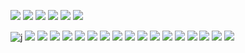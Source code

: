 <!--
**mailpup/mailpup** is a ✨ _special_ ✨ repository because its `README.md` (this file) appears on your GitHub profile.

Here are some ideas to get you started:

- 🔭 I’m currently working on ...
- 🌱 I’m currently learning ...
- 👯 I’m looking to collaborate on ...
- 🤔 I’m looking for help with ...
- 💬 Ask me about ...
- 📫 How to reach me: ...
- 😄 Pronouns: ...
- ⚡ Fun fact: ...
-->
![](https://64.media.tumblr.com/394394d2b266884ba10a08c55974ec2e/ae2bc48f0e866c0a-80/s250x400/2e689faa6fe70533b9bb1729bd027c9e9a610415.gifv) ![](https://64.media.tumblr.com/65cdeb3de09668bdfae46be38741c7b8/e44caed643cd7c49-6b/s250x400/dcd9e358840435953940b3687ca4805846f14603.gifv) ![](https://64.media.tumblr.com/a03276757404067bcffa191e0c8c3630/205be5a1a459e94a-2c/s250x400/ddd6f20745e5a4f3738b97f5034c41c501142c40.pnj) ![](https://64.media.tumblr.com/4dcef48751e7c6b835c2ea0961252523/885375c4674237be-94/s250x400/6d22359a1c339bc4a9da110682a4dd09e93a6c61.gifv) ![](https://64.media.tumblr.com/e891ba30c97944277518c955878f5c3a/20f6411f09dee887-b7/s250x400/28df902551d02544ce70f1ab99475f08d21c7863.gifv) ![](https://64.media.tumblr.com/2adb3fcf80607a967017459b7f738095/d60142a1d76c3ba7-93/s250x400/5fa9f00ccd35e1f334f4ef604a57fba4d97a2625.gifv)

![j](https://64.media.tumblr.com/d60a2a76e7e0621ee3927dda020add3c/aec8b1f5bc7fc193-17/s100x200/2a3407a85269f4390ad183780640f818faebbc48.gifv) ![](https://64.media.tumblr.com/a1347afb635e067237fb8d34c901ad38/aec8b1f5bc7fc193-e8/s100x200/6d755b116848ec7bc5ec69adf3b67142a3760089.gifv) ![](https://64.media.tumblr.com/e1f4fd4eb1e16d46e067af9e26783f11/aec8b1f5bc7fc193-bf/s100x200/982b8f853d89692c52f8789ace4e9bec3348dc93.gifv) ![](https://i.postimg.cc/SK1XLnLH/x5u9qy.gif) ![](https://i.postimg.cc/pTd79LR0/f5k13w.gif) ![](https://i.postimg.cc/Y0zppS3d/54mktx.gif) ![](https://files.catbox.moe/b1muzw.gif) ![](https://64.media.tumblr.com/9765ab7661fe2946d2470ea119d63465/5677c39ed7fe09ff-8f/s100x200/ad0bf6008bc403d6a5a0808d9ea003ae6d9a2be5.pnj) ![](https://64.media.tumblr.com/4c3a07a8dd3be3a7f05ac540c5e04b47/e0c48957be1945be-59/s100x200/87bf4c0930773f859c5b9f1f29f42494613ec15e.pnj)
![](https://64.media.tumblr.com/01b8533b5ce6bbdf62879cae8224e375/7d36f60fcd1fb1f8-77/s250x400/8c80a5b154008624909ee9e81a6a66b6e9a38c6b.pnj) ![](https://64.media.tumblr.com/2cab91897608a03429a592df7e874e87/7e11596e8fea4587-b7/s100x200/10685a45c438c669fa7008f5d65b470b76c97ad3.pnj) ![](https://64.media.tumblr.com/7143d065f5557cc4f6798635a0754077/1afa9357b7203701-2d/s100x200/aab3e3b99482d5f67571f41d1d5f9c33b48e94aa.pnj) ![](https://64.media.tumblr.com/7dc449517c11042cbd281c6031c0fb3f/tumblr_puoar6Ojy11xbgu08o7_100.pnj)  ![](https://64.media.tumblr.com/6a3050523881f44c904c6c62387b24cd/ca0ba616638fdde7-a2/s250x400/67cd94ec4964f20d7fcbe213a3dadc7d6cec23b0.gifv) ![](https://64.media.tumblr.com/e8696d396999234125b8c273e218feeb/ca0ba616638fdde7-1b/s250x400/f3f421fe9a994da206b1a7928ee97aa5771b16ea.gifv) ![](https://64.media.tumblr.com/ce27df090f75f471ebacb59f6dced2f5/adde9bb945624a21-23/s250x400/f606323051c84f6d62a1be8464ce877a45254e81.pnj) ![](https://64.media.tumblr.com/d0418b884b594d21e3e7fdb0eae85b83/67c2772f94babf30-a6/s100x200/b8589639c851424ac10a8ba1f7fd47742e1fbee2.pnj) ![](https://64.media.tumblr.com/2590ddee07aad3a4e3106056b871a99d/deded818584a8be7-2c/s100x200/fd2d843d96f161dbbbfdb36b7aa7f2e1de330da0.pnj)
